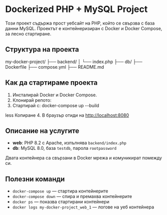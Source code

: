 # Dockerized PHP + MySQL Project
Този проект съдържа прост уебсайт на PHP, който се свързва с база данни MySQL. Проектът е контейнеризиран с Docker и Docker Compose, за лесно стартиране.
## Структура на проекта

my-docker-project/
├── backend/
│ └── index.php
├── db/
├── Dockerfile
├── compose.yml
├── README.md
## Как да стартираме проекта

1. Инсталирай Docker и Docker Compose.
2. Клонирай репото:
3. Стартирай с:
docker-compose up --build

less
Копиране
4. В браузър отиди на [http://localhost:8080](http://localhost:8080)
## Описание на услугите

- **web**: PHP 8.2 с Apache, изпълнява `backend/index.php`
- **db**: MySQL 8.0, база `testdb`, парола `rootpassword`

Двата контейнера са свързани в Docker мрежа и комуникират помежду си.
## Полезни команди

- `docker-compose up` — стартира контейнерите
- `docker-compose down` — спира и премахва контейнерите
- `docker ps` — показва стартирани контейнери
- `docker logs my-docker-project_web_1` — логове на уеб контейнера

